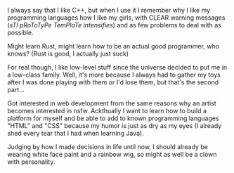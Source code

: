 I always say that I like C++, but when I use it I remember why I like my programming languages how I like my girls, 
with CLEAR warning messages (*sTl pRoToTyPe TemPlaTe intensifies*) 
and as few problems to deal with as possible.

Might learn Rust, might learn how to be an actual good programmer, who knows?
(Rust is good, I actually just suck)

For real though, I like low-level stuff since the universe decided to put me in a low-class family.
Well, it's more because I always had to gather my toys after I was done playing with them or I'd lose them, 
but that's the second part...

Got interested in web development from the same reasons why an artist becomes interested in nsfw.
Ackthually I want to learn how to build a platform for myself
and be able to add to known programming languages "HTML" and "CSS" because my humor is just as dry
as my eyes (I already shed every tear that I had when learning Java).

Judging by how I made decisions in life until now, I should already be wearing white face paint and a rainbow wig,
so might as well be a clown with personality.
